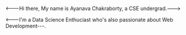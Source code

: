<---Hi there, My name is Ayanava Chakraborty, a CSE undergrad.--->

<---I'm a Data Science Enthuciast who's also passionate about Web Development---.
